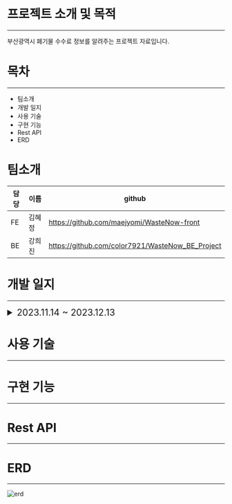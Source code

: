 # 프로젝트 소개 및 목적
---
부산광역시 폐기물 수수료 정보를 알려주는 프로젝트 자료입니다.

# 목차
---
- 팀소개
- 개발 일지
- 사용 기술
- 구현 기능
- Rest API
- ERD

# 팀소개
|담당|이름|github|
|------|---|---|
|FE|김혜정|https://github.com/maejyomi/WasteNow-front|
|BE|강희진|https://github.com/color7921/WasteNow_BE_Project|

# 개발 일지
---
<details>
  <summary style="font-size: 1.5em;">2023.11.14 ~ 2023.12.13</summary>
  <p><span style="font-size: larger;"><1주차></span></p>
  <p>- [방향성 설정] 메인 화면, 로그인 화면 구성</p>
  <p>- Rest API 상세 목록 작성</p>
  <p>- [데이터 삽입]csv파일 데이터를 MYSQL로 Import하기, React & SpringBoot local 연결</p>
  <p>- [API 전송]리액트에서 지정된 값을 받고 MySQL에 저장된 지정값을 API 주소를 통해 리액트로 전송</p>
  <p></p>
  <p><span style="font-size: larger;"><2주차></span></p>
  <p>- 게시판, 댓글 데이터베이스 컬럼명 지정하기, 로그인, 로그아웃, 회원가입(중복 ID제거)</p>
  <p>- 쿼리 중복 제거</p>
  <p>- 게시판 리스트 목록 전송, 상세페이지 작성</p>
  <p>- 게시판 수정, 삭제</p>
  <p>- ERD 작성</p>
  <p></p>
  <p><span style="font-size: larger;"><3주차></span></p>
  <p>- 댓글 목록 리스트 전송 작성, 수정, 삭제</p>
  <p>- 게시글 상세 정보 기능 구현</p>
  <p>- 외래키 ManyToOne 구현</p>
  <p>- 게시글 조회수 증가 구현</p>
  <p></p>
  <p><span style="font-size: larger;"><4주차></span></p>
  <p>- 상세 페이지 username에 해당하는 레코드 보내기</p>
  <p>- 게시글 리스트 페이징 구현, 마이페이지 게시글 리스트, 댓글 리스트 전송</p>
  <p></p>
  <p><span style="font-size: larger;"><5주차></span></p>
</details>
  
# 사용 기술
---

# 구현 기능
---

# Rest API
---


# ERD
---
![erd](https://github.com/color7921/WasteNow_BE_Project/assets/132988693/cbbc8912-2af3-4f94-92c3-d4debeb977f1)
